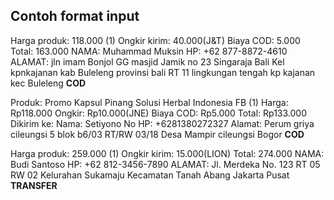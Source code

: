 Contoh format input
-------------------
Harga produk: 118.000 (1)
Ongkir kirim: 40.000(J&T)
Biaya COD: 5.000
Total: 163.000
NAMA: Muhammad Muksin
HP: +62 877-8872-4610
ALAMAT: jln imam Bonjol GG masjid Jamik no 23 Singaraja Bali Kel kpnkajanan kab Buleleng provinsi bali RT 11 lingkungan tengah kp kajanan kec Buleleng
**COD**

Produk: Promo Kapsul Pinang Solusi Herbal Indonesia FB (1)
Harga: Rp118.000
Ongkir: Rp10.000(JNE)
Biaya COD: Rp5.000
Total: Rp133.000
Dikirim ke:
Nama: Setiyono
No HP: +6281380272327
Alamat: Perum griya cileungsi 5 blok b6/03 RT/RW 03/18 Desa Mampir cileungsi Bogor
**COD**

Harga produk: 259.000 (1)
Ongkir kirim: 15.000(LION)
Total: 274.000
NAMA: Budi Santoso
HP: +62 812-3456-7890
ALAMAT: Jl. Merdeka No. 123 RT 05 RW 02 Kelurahan Sukamaju Kecamatan Tanah Abang Jakarta Pusat
**TRANSFER**
